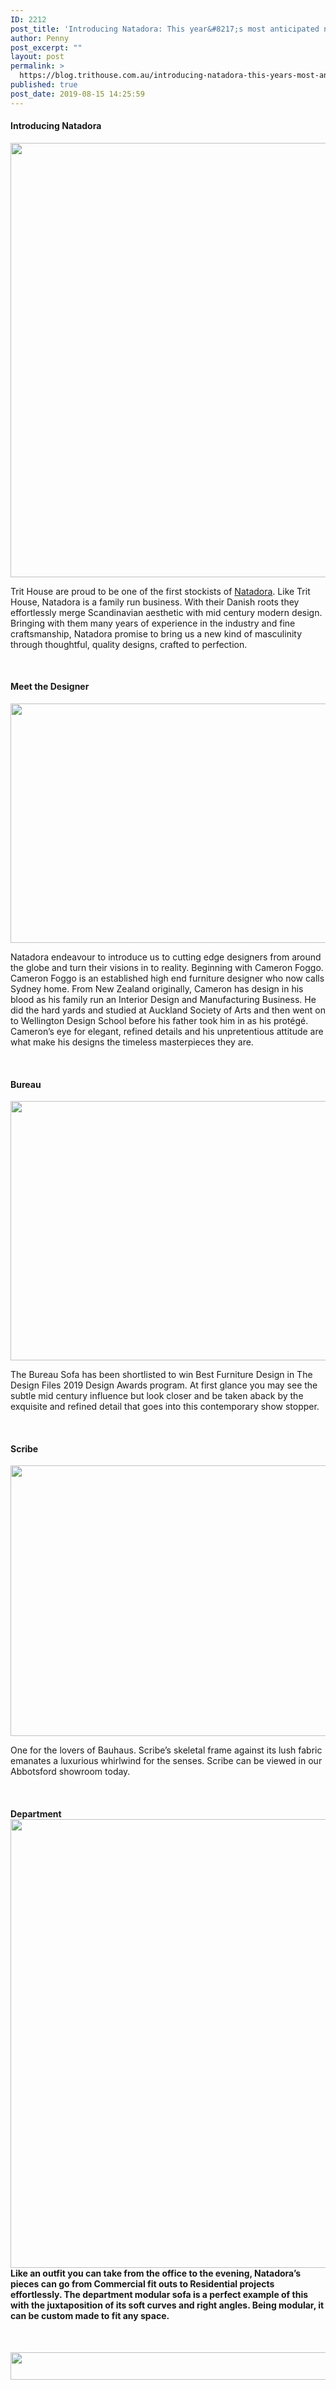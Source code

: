 ```yaml
---
ID: 2212
post_title: 'Introducing Natadora: This year&#8217;s most anticipated new collection'
author: Penny
post_excerpt: ""
layout: post
permalink: >
  https://blog.trithouse.com.au/introducing-natadora-this-years-most-anticipated-new-collection
published: true
post_date: 2019-08-15 14:25:59
---
```

<h4><strong>Introducing Natadora</strong></h4>
<a href="https://www.trithouse.com.au/bureau-3-seater-sofa"><img class="aligncenter size-large wp-image-2218" src="https://blog.trithouse.com.au/wp-content/uploads/2019/08/Bureau-sofa-front1-3-958x1024.jpg" alt="" width="650" height="695" /></a>

Trit House are proud to be one of the first stockists of <a href="https://www.trithouse.com.au/brand/natadora">Natadora</a>. Like Trit House, Natadora is a family run business. With their Danish roots they effortlessly merge Scandinavian aesthetic with mid century modern design. Bringing with them many years of experience in the industry and fine craftsmanship, Natadora promise to bring us a new kind of masculinity through thoughtful, quality designs, crafted to perfection.

&nbsp;
<h4><strong>Meet the Designer</strong></h4>
<a href="https://www.trithouse.com.au/brand/natadora"><img class="aligncenter size-large wp-image-2214" src="https://blog.trithouse.com.au/wp-content/uploads/2019/08/Sonder-arbour-scribe-monday-coco.2-1024x604.jpg" alt="" width="650" height="383" /></a>

Natadora endeavour to introduce us to cutting edge designers from around the globe and turn their visions in to reality. Beginning with Cameron Foggo. Cameron Foggo is an established high end furniture designer who now calls Sydney home. From New Zealand originally, Cameron has design in his blood as his family run an Interior Design and Manufacturing Business. He did the hard yards and studied at Auckland Society of Arts and then went on to Wellington Design School before his father took him in as his protégé. Cameron’s eye for elegant, refined details and his unpretentious attitude are what make his designs the timeless masterpieces they are.

&nbsp;
<h4><strong>Bureau</strong></h4>
<a href="https://www.trithouse.com.au/bureau-3-seater-sofa"><img class="aligncenter size-large wp-image-2224" src="https://blog.trithouse.com.au/wp-content/uploads/2019/08/Bureau-scribe-monday-arbour-1-1024x653.jpg" alt="" width="650" height="415" /></a>

The Bureau Sofa has been shortlisted to win Best Furniture Design in The Design Files 2019 Design Awards program. At first glance you may see the subtle mid century influence but look closer and be taken aback by the exquisite and refined detail that goes into this contemporary show stopper.

&nbsp;
<h4><strong>Scribe</strong></h4>
<a href="https://www.trithouse.com.au/scribe-3-seater-sofa"><img class="aligncenter size-large wp-image-2216" src="https://blog.trithouse.com.au/wp-content/uploads/2019/08/SKW8EO9w-1024x682.jpeg" alt="" width="650" height="433" /></a>

One for the lovers of Bauhaus. Scribe’s skeletal frame against its lush fabric emanates a luxurious whirlwind for the senses. Scribe can be viewed in our Abbotsford showroom today.

&nbsp;
<h4><strong>Department</strong><a href="https://www.trithouse.com.au/department-3-seater-sofa"><img class="aligncenter size-large wp-image-2213" src="https://blog.trithouse.com.au/wp-content/uploads/2019/08/department-and-fable-window-927x1024.jpg" alt="" width="650" height="718" /></a>Like an outfit you can take from the office to the evening, Natadora’s pieces can go from Commercial fit outs to Residential projects effortlessly. The department modular sofa is a perfect example of this with the juxtaposition of its soft curves and right angles. Being modular, it can be custom made to fit any space.</h4>
&nbsp;

<a href="https://www.trithouse.com.au/brand/natadora"><img class="aligncenter size-large wp-image-2220" src="https://blog.trithouse.com.au/wp-content/uploads/2019/08/unnamed-1024x69.jpg" alt="" width="650" height="44" /></a>

&nbsp;